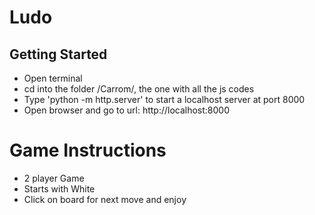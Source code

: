 # Ludo

## Getting Started
- Open terminal
- cd into the folder /Carrom/, the one with all the js codes
- Type 'python -m http.server' to start a localhost server at port 8000
- Open browser and go to url: http://localhost:8000

# Game Instructions
- 2 player Game
- Starts with White
- Click on board for next move and enjoy
